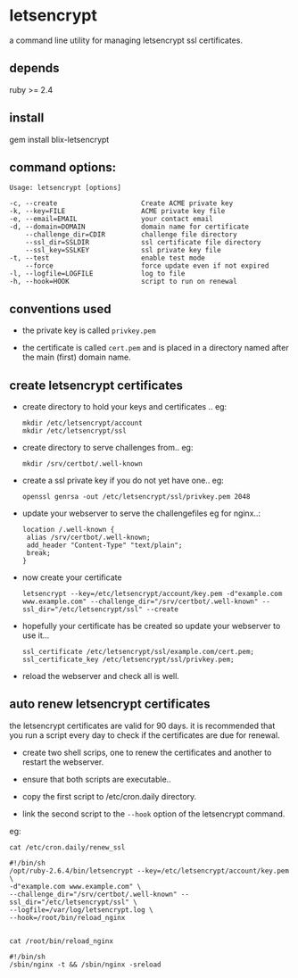 # letsencrypt

a command line utility for managing letsencrypt ssl certificates.


## depends

ruby >= 2.4

## install

gem install blix-letsencrypt

## command options:

    Usage: letsencrypt [options]

    -c, --create                     Create ACME private key
    -k, --key=FILE                   ACME private key file
    -e, --email=EMAIL                your contact email
    -d, --domain=DOMAIN              domain name for certificate
        --challenge_dir=CDIR         challenge file directory
        --ssl_dir=SSLDIR             ssl certificate file directory
        --ssl_key=SSLKEY             ssl private key file
    -t, --test                       enable test mode
        --force                      force update even if not expired
    -l, --logfile=LOGFILE            log to file
    -h, --hook=HOOK                  script to run on renewal


## conventions used

*  the private key is called `privkey.pem`


*  the certificate is called `cert.pem` and is placed in a directory named
   after the main (first) domain name.

## create letsencrypt certificates

* create directory to hold your keys and certificates .. eg:

      mkdir /etc/letsencrypt/account
      mkdir /etc/letsencrypt/ssl

* create directory to serve challenges from.. eg:

      mkdir /srv/certbot/.well-known

* create a ssl private key if you do not yet have one.. eg:

      openssl genrsa -out /etc/letsencrypt/ssl/privkey.pem 2048

* update your webserver to serve the challengefiles eg for nginx..:

      location /.well-known {
       alias /srv/certbot/.well-known;
       add_header "Content-Type" "text/plain";
       break;
      }

* now create your certificate

      letsencrypt --key=/etc/letsencrypt/account/key.pem -d"example.com www.example.com" --challenge_dir="/srv/certbot/.well-known" --ssl_dir="/etc/letsencrypt/ssl" --create

* hopefully your certificate has be created  so update your webserver to use it...

      ssl_certificate /etc/letsencrypt/ssl/example.com/cert.pem;
      ssl_certificate_key /etc/letsencrypt/ssl/privkey.pem;

* reload the webserver and check all is well.

## auto renew letsencrypt certificates

the letsencrypt certificates are valid for 90 days. it is recommended that you
run a script every day to check if the certificates are due for renewal.

* create two shell scrips, one to renew the certificates and another to
  restart the webserver.

* ensure that both scripts are executable..
* copy the first script to /etc/cron.daily directory.
* link the second script to the `--hook` option of the letsencrypt command.

 eg:



    cat /etc/cron.daily/renew_ssl

    #!/bin/sh
    /opt/ruby-2.6.4/bin/letsencrypt --key=/etc/letsencrypt/account/key.pem \
    -d"example.com www.example.com" \
    --challenge_dir="/srv/certbot/.well-known" --ssl_dir="/etc/letsencrypt/ssl" \
    --logfile=/var/log/letsencrypt.log \
    --hook=/root/bin/reload_nginx


    cat /root/bin/reload_nginx

    #!/bin/sh
    /sbin/nginx -t && /sbin/nginx -sreload
